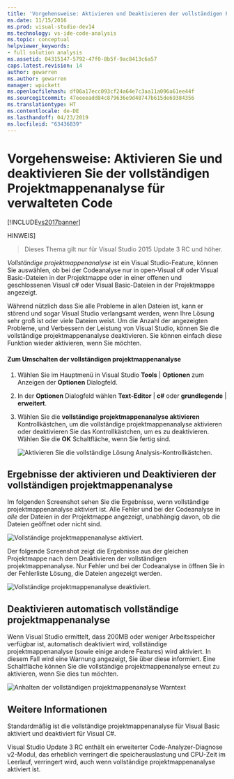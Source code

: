 ```yaml
---
title: 'Vorgehensweise: Aktivieren und Deaktivieren der vollständigen Projektmappenanalyse für verwalteten Code | Microsoft-Dokumentation'
ms.date: 11/15/2016
ms.prod: visual-studio-dev14
ms.technology: vs-ide-code-analysis
ms.topic: conceptual
helpviewer_keywords:
- full solution analysis
ms.assetid: 04315147-5792-47f0-8b5f-9ac8413c6a57
caps.latest.revision: 14
author: gewarren
ms.author: gewarren
manager: wpickett
ms.openlocfilehash: df06a17ecc093cf24a64e7c3aa11a096a61ee44f
ms.sourcegitcommit: 47eeeeadd84c879636e9d48747b615de69384356
ms.translationtype: HT
ms.contentlocale: de-DE
ms.lasthandoff: 04/23/2019
ms.locfileid: "63436839"
---
```

# <a name="how-to-enable-and-disable-full-solution-analysis-for-managed-code"></a>Vorgehensweise: Aktivieren Sie und deaktivieren Sie der vollständigen Projektmappenanalyse für verwalteten Code
[!INCLUDE[vs2017banner](../includes/vs2017banner.md)]

HINWEIS]
> Dieses Thema gilt nur für Visual Studio 2015 Update 3 RC und höher.  
  
 *Vollständige projektmappenanalyse* ist ein Visual Studio-Feature, können Sie auswählen, ob bei der Codeanalyse nur in open-Visual c# oder Visual Basic-Dateien in der Projektmappe oder in einer offenen und geschlossenen Visual c# oder Visual Basic-Dateien in der Projektmappe angezeigt.  
  
 Während nützlich dass Sie alle Probleme in allen Dateien ist, kann er störend und sogar Visual Studio verlangsamt werden, wenn Ihre Lösung sehr groß ist oder viele Dateien weist.  Um die Anzahl der angezeigten Probleme, und Verbessern der Leistung von Visual Studio, können Sie die vollständige projektmappenanalyse deaktivieren. Sie können einfach diese Funktion wieder aktivieren, wenn Sie möchten.  
  
#### <a name="to-toggle-full-solution-analysis"></a>Zum Umschalten der vollständigen projektmappenanalyse  
  
1. Wählen Sie im Hauptmenü in Visual Studio **Tools** &#124; **Optionen** zum Anzeigen der **Optionen** Dialogfeld.  
  
2. In der **Optionen** Dialogfeld wählen **Text-Editor** &#124; **c#** oder **grundlegende** &#124; **erweitert**.  
  
3. Wählen Sie die **vollständige projektmappenanalyse aktivieren** Kontrollkästchen, um die vollständige projektmappenanalyse aktivieren oder deaktivieren Sie das Kontrollkästchen, um es zu deaktivieren. Wählen Sie die **OK** Schaltfläche, wenn Sie fertig sind.  
  
     ![Aktivieren Sie die vollständige Lösung Analysis-Kontrollkästchen. ](../code-quality/media/fsa-toolsoptions.png "FSA_ToolsOptions")  
  
## <a name="results-of-enabling-and-disabling-full-solution-analysis"></a>Ergebnisse der aktivieren und Deaktivieren der vollständigen projektmappenanalyse  
 Im folgenden Screenshot sehen Sie die Ergebnisse, wenn vollständige projektmappenanalyse aktiviert ist. Alle Fehler und bei der Codeanalyse in *alle* der Dateien in der Projektmappe angezeigt, unabhängig davon, ob die Dateien geöffnet oder nicht sind.  
  
 ![Vollständige projektmappenanalyse aktiviert. ](../code-quality/media/fsa-enabled.png "FSA_Enabled")  
  
 Der folgende Screenshot zeigt die Ergebnisse aus der gleichen Projektmappe nach dem Deaktivieren der vollständigen projektmappenanalyse. Nur Fehler und bei der Codeanalyse in öffnen Sie in der Fehlerliste Lösung, die Dateien angezeigt werden.  
  
 ![Vollständige projektmappenanalyse deaktiviert. ](../code-quality/media/fsa-disabled.png "FSA_Disabled")  
  
## <a name="automatically-disabling-full-solution-analysis"></a>Deaktivieren automatisch vollständige projektmappenanalyse  
 Wenn Visual Studio ermittelt, dass 200MB oder weniger Arbeitsspeicher verfügbar ist, automatisch deaktiviert wird, vollständige projektmappenanalyse (sowie einige andere Features) wird aktiviert. In diesem Fall wird eine Warnung angezeigt, Sie über diese informiert. Eine Schaltfläche können Sie die vollständige projektmappenanalyse erneut zu aktivieren, wenn Sie dies tun möchten.  
  
 ![Anhalten der vollständigen projektmappenanalyse Warntext](../code-quality/media/fsa-alert.png "FSA_Alert")  
  
## <a name="additional-details"></a>Weitere Informationen  
 Standardmäßig ist die vollständige projektmappenanalyse für Visual Basic aktiviert und deaktiviert für Visual C#.  
  
 Visual Studio Update 3 RC enthält ein erweiterter Code-Analyzer-Diagnose v2-Modul, das erheblich verringert die speicherauslastung und CPU-Zeit im Leerlauf, verringert wird, auch wenn vollständige projektmappenanalyse aktiviert ist.
